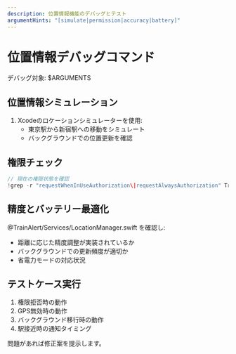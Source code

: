 ```yaml
---
description: 位置情報機能のデバッグとテスト
argumentHints: "[simulate|permission|accuracy|battery]"
---
```


# 位置情報デバッグコマンド

デバッグ対象: $ARGUMENTS

## 位置情報シミュレーション
1. Xcodeのロケーションシミュレーターを使用:
   - 東京駅から新宿駅への移動をシミュレート
   - バックグラウンドでの位置更新を確認

## 権限チェック
```swift
// 現在の権限状態を確認
!grep -r "requestWhenInUseAuthorization\|requestAlwaysAuthorization" TrainAlert/
```

## 精度とバッテリー最適化
@TrainAlert/Services/LocationManager.swift を確認し:
- 距離に応じた精度調整が実装されているか
- バックグラウンドでの更新頻度が適切か
- 省電力モードの対応状況

## テストケース実行
1. 権限拒否時の動作
2. GPS無効時の動作
3. バックグラウンド移行時の動作
4. 駅接近時の通知タイミング

問題があれば修正案を提示します。
